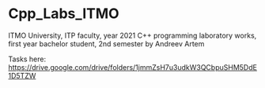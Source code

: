 # Cpp_Labs_ITMO

ITMO University, ITP faculty, year 2021
C++ programming laboratory works, first year bachelor student, 2nd semester
by Andreev Artem


Tasks here: https://drive.google.com/drive/folders/1jmmZsH7u3udkW3QCbpuSHM5DdE1D5TZW
